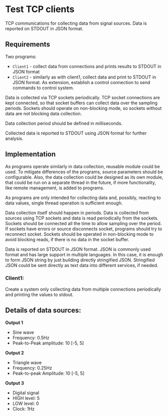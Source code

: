 # Test TCP clients

TCP communications for collecting data from signal sources. Data is reported on STDOUT in JSON format.

## Requirements

Two programs:
- `Client1` - collect data from connections and prints results to STDOUT in JSON format
- `Client2` - similarly as with client1, collect data and print to STDOUT in JSON format. As extension, establish a control connection to send commands to control system.  

Data is collected via TCP sockets periodically. TCP socket connections are kept connected, so that socket buffers can collect data over the sampling periods. Sockets should operate on non-blocking mode, so sockets without data are not blocking data collection.

Data collection period should be defined in milliseconds.

Collected data is reported to STDOUT using JSON format for further analysis.

## Implementation

As programs operate similarly in data collection, reusable module could be used. To mitigate differences of the programs, source parameters should be configurable. Also, the data collection could be designed as its own module, that could be run on a separate thread in the future, if more functionality, like remote management, is added to programs.

As programs are only intended for collecting data and, possibly, reacting to data values, single thread operation is sufficient enough.

Data collection itself should happen in periods. Data is collected from sources using TCP sockets and data is read periodically from the sockets. Sockets should be connected all the time to allow sampling over the period. If sockets have errors or source disconnects socket, programs should try to reconnect socket. Sockets should be operated in non-blocking mode to avoid blocking reads, if there is no data in the socket buffer.

Data is reported on STDOUT in JSON format. JSON is commonly used format and has large support in multiple languages. In this case, it is enough to form JSON string by just building directly stringified JSON. Stringified JSON could be sent directly as text data into different services, if needed. 


### Client1:

Create a system only collecting data from multiple connections periodically and printing the values to stdout.

## Details of data sources:

**Output 1**
- Sine wave
- Frequency: 0.5Hz
- Peak-to-Peak amplitude: 10 [-5, 5]

**Output 2**
- Triangle wave
- Frequency: 0.25Hz
- Peak-to-peak Amplitude: 10 [-5, 5]

**Output 3**
- Digital signal
- HIGH level: 5
- LOW level: 0
- Clock: 1Hz
